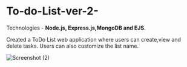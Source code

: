 # To-do-List-ver-2-
Technologies - **Node.js, Express.js,MongoDB and EJS.**

Created a ToDo List web application where users can create,view and delete tasks. Users can also customize the list name.

![Screenshot (2)](https://github.com/sds05/To-do-List-ver2/assets/89239576/6588b588-e752-47dd-81cc-11febd745231)
